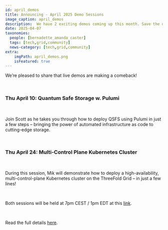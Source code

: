 ```yaml
---
id: april_demos
title: Announcing - April 2025 Demo Sessions
image_caption: april_demos
description:  We have 2 exciting demos coming up this month. Save the date! 
date: 2025-04-07
taxonomies:
  people: [bernadette_amanda_caster]
  tags: [tech,grid,community]
  news-category: [tech,grid,community]
extra:
    imgPath: april_demos.png
    isFeatured: true
---
```


We’re pleased to share that live demos are making a comeback!

<br/>

### Thu April 10: Quantum Safe Storage w. Pulumi

<br/>

Join Scott as he takes you through how to deploy QSFS using Pulumi in just a few steps – bringing the power of automated infrastructure as code to cutting-edge storage.

<br/>

### Thu April 24: Multi-Control Plane Kubernetes Cluster

<br/>

During this session, Mik will demonstrate how to deploy a high-availability, multi-control-plane Kubernetes cluster on the ThreeFold Grid – in just a few lines!

<br/>

Both sessions will be held at 7pm CEST / 1pm EDT at this [link](https://bit.ly/tfcommunitycall).

<br/>

Read the full details [here](https://forum.threefold.io/t/april-2025-demos-quantum-safe-storage-kubernetes/4562).